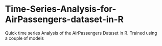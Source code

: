 # Time-Series-Analysis-for-AirPassengers-dataset-in-R

Quick time series Analysis of the AirPassengers Dataset in R. Trained using a couple of models
